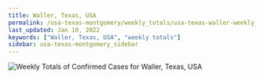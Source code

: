 ```yaml
---
title: Waller, Texas, USA
permalink: /usa-texas-montgomery/weekly_totals/usa-texas-waller-weekly_totals.html
last_updated: Jan 10, 2022
keywords: ["Waller, Texas, USA", "weekly totals"]
sidebar: usa-texas-montgomery_sidebar
---
```


![Weekly Totals of Confirmed Cases for Waller, Texas, USA](/covid_tracker/images/graphs/usa-texas-waller-weekly_totals_graph.png)
